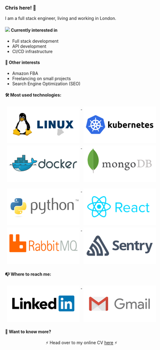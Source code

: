 ### Chris here! 👋

I am a full stack engineer, living and working in London.


#### <img src="https://media.giphy.com/media/WUlplcMpOCEmTGBtBW/giphy.gif" width="30"> Currently interested in
* Full stack development
* API development
* CI/CD infrastructure


#### 🔭 Other interests
* Amazon FBA
* Freelancing on small projects
* Search Engine Optimization (SEO)


#### 🛠️ Most used technologies:

<p align="center">
  <a href='https://linux.org/'>
  	<img src="https://github.com/chris220688/chris220688/blob/master/icons/linux.svg" alt="linux" style="vertical-align:top; margin:4px">
  </a>
  <a href='https://kubernetes.io/'>
  	<img src="https://github.com/chris220688/chris220688/blob/master/icons/kubernetes.svg" alt="kubernetes" style="vertical-align:top; margin:4px">
  </a>
  <a href='https://www.docker.com/'>
  	<img src="https://github.com/chris220688/chris220688/blob/master/icons/docker.svg" alt="docker" style="vertical-align:top; margin:4px">
  </a>
  <a href='https://www.mongodb.com/'>
  	<img src="https://github.com/chris220688/chris220688/blob/master/icons/mongo.svg" alt="mongo" style="vertical-align:top; margin:4px">
  </a>
</p>
<p align="center">
  <a href='https://www.python.org/'>
  	<img src="https://github.com/chris220688/chris220688/blob/master/icons/python.svg" alt="python" style="vertical-align:top; margin:4px">
  </a>
  <a href='https://reactjs.org/'>
  	<img src="https://github.com/chris220688/chris220688/blob/master/icons/react.svg" alt="python" style="vertical-align:top; margin:4px">
  </a>
  <a href='https://www.rabbitmq.com/'>
  	<img src="https://github.com/chris220688/chris220688/blob/master/icons/rabbitmq.svg" alt="rabbit" style="vertical-align:top; margin:4px">
  </a>
  <a href='https://sentry.io/welcome/'>
  	<img src="https://github.com/chris220688/chris220688/blob/master/icons/sentry.svg" alt="python" style="vertical-align:top; margin:4px">
  </a>
</p>

#### 📭 Where to reach me:

<p align="center">
	<a href='https://www.linkedin.com/in/christos-liontos-252b7485'>
		<img src="https://github.com/chris220688/chris220688/blob/master/icons/linkedin.svg" alt="linkedin" style="vertical-align:top; margin:4px">
	</a>
	<a href='mailto: clion2206@gmail.com'>
		<img src="https://github.com/chris220688/chris220688/blob/master/icons/gmail.svg" alt="gmail" style="vertical-align:top; margin:4px">
	</a>
</p>

#### 📃 Want to know more?

<p align="center">
  ⚡ Head over to my online CV <a href='https://christos-liontos.herokuapp.com/'>here</a> ⚡
</p>
